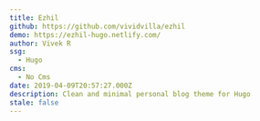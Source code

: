 ```yaml
---
title: Ezhil
github: https://github.com/vividvilla/ezhil
demo: https://ezhil-hugo.netlify.com/
author: Vivek R
ssg:
  - Hugo
cms:
  - No Cms
date: 2019-04-09T20:57:27.000Z
description: Clean and minimal personal blog theme for Hugo
stale: false
---
```


